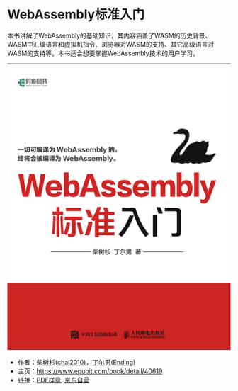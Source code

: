# WebAssembly标准入门

本书讲解了WebAssembly的基础知识，其内容涵盖了WASM的历史背景、WASM中汇编语言和虚拟机指令、浏览器对WASM的支持、其它高级语言对WASM的支持等。本书适合想要掌握WebAssembly技术的用户学习。

[![](webassembly-primer-cover.png)](webassembly-primer.pdf)

- 作者：[柴树杉(chai2010)](https://github.com/chai2010)，[丁尔男(Ending)](https://github.com/3dgen)
- 主页：https://www.epubit.com/book/detail/40619
- 链接：[PDF样章](https://github.com/chai2010/awesome-wasm-zh/blob/master/webassembly-primer.pdf), [京东自营](https://item.jd.com/12499372.html)
